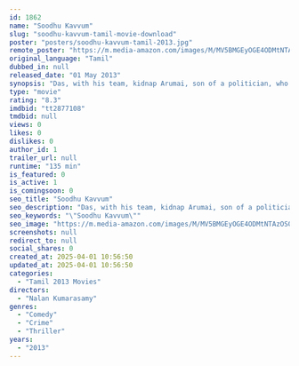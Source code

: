 ```yaml
---
id: 1862
name: "Soodhu Kavvum"
slug: "soodhu-kavvum-tamil-movie-download"
poster: "posters/soodhu-kavvum-tamil-2013.jpg"
remote_poster: "https://m.media-amazon.com/images/M/MV5BMGEyOGE4ODMtNTAzOS00NDA0LTliZGEtMmQ1Yjk4OTcwN2Y2XkEyXkFqcGc@._V1_SX300.jpg"
original_language: "Tamil"
dubbed_in: null
released_date: "01 May 2013"
synopsis: "Das, with his team, kidnap Arumai, son of a politician, who has been planning his own kidnapping to extract money from his father. Problems arise, when an insane cop is brought to handle the case."
type: "movie"
rating: "8.3"
imdbid: "tt2877108"
tmdbid: null
views: 0
likes: 0
dislikes: 0
author_id: 1
trailer_url: null
runtime: "135 min"
is_featured: 0
is_active: 1
is_comingsoon: 0
seo_title: "Soodhu Kavvum"
seo_description: "Das, with his team, kidnap Arumai, son of a politician, who has been planning his own kidnapping to extract money from his father. Problems arise, when an insane cop is brought to handle the case."
seo_keywords: "\"Soodhu Kavvum\""
seo_image: "https://m.media-amazon.com/images/M/MV5BMGEyOGE4ODMtNTAzOS00NDA0LTliZGEtMmQ1Yjk4OTcwN2Y2XkEyXkFqcGc@._V1_SX300.jpg"
screenshots: null
redirect_to: null
social_shares: 0
created_at: 2025-04-01 10:56:50
updated_at: 2025-04-01 10:56:50
categories:
  - "Tamil 2013 Movies"
directors:
  - "Nalan Kumarasamy"
genres:
  - "Comedy"
  - "Crime"
  - "Thriller"
years:
  - "2013"
---
```

